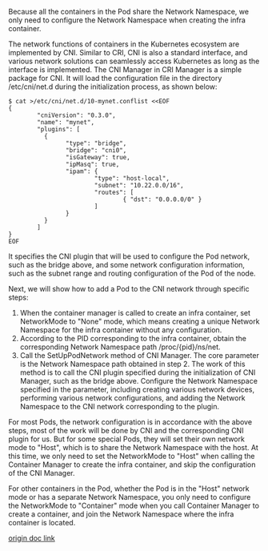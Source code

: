 
Because all the containers in the Pod share the Network Namespace, we only need to configure the Network Namespace when creating the infra container.


The network functions of containers in the Kubernetes ecosystem are implemented by CNI. Similar to CRI, CNI is also a standard interface, and various network solutions can seamlessly access Kubernetes as long as the interface is implemented. The CNI Manager in CRI Manager is a simple package for CNI. It will load the configuration file in the directory /etc/cni/net.d during the initialization process, as shown below:
```
$ cat >/etc/cni/net.d/10-mynet.conflist <<EOF
{
        "cniVersion": "0.3.0",
        "name": "mynet",
        "plugins": [
          {
                "type": "bridge",
                "bridge": "cni0",
                "isGateway": true,
                "ipMasq": true,
                "ipam": {
                        "type": "host-local",
                        "subnet": "10.22.0.0/16",
                        "routes": [
                                { "dst": "0.0.0.0/0" }
                        ]
                }
          }
        ]
}
EOF
```

It specifies the CNI plugin that will be used to configure the Pod network, such as the bridge above, and some network configuration information, such as the subnet range and routing configuration of the Pod of the node.

Next, we will show how to add a Pod to the CNI network through specific steps:

1. When the container manager is called to create an infra container, set NetworkMode to "None" mode, which means creating a unique Network Namespace for the infra container without any configuration.
2. According to the PID corresponding to the infra container, obtain the corresponding Network Namespace path /proc/{pid}/ns/net.
3. Call the SetUpPodNetwork method of CNI Manager. The core parameter is the Network Namespace path obtained in step 2. The work of this method is to call the CNI plugin specified during the initialization of CNI Manager, such as the bridge above. Configure the Network Namespace specified in the parameter, including creating various network devices, performing various network configurations, and adding the Network Namespace to the CNI network corresponding to the plugin.

For most Pods, the network configuration is in accordance with the above steps, most of the work will be done by CNI and the corresponding CNI plugin for us. But for some special Pods, they will set their own network mode to "Host", which is to share the Network Namespace with the host. At this time, we only need to set the NetworkMode to "Host" when calling the Container Manager to create the infra container, and skip the configuration of the CNI Manager.

For other containers in the Pod, whether the Pod is in the "Host" network mode or has a separate Network Namespace, you only need to configure the NetworkMode to "Container" mode when you call Container Manager to create a container, and join the Network Namespace where the infra container is located.

[origin doc link](https://github.com/pouchcontainer/blog/blob/master/blog-cn/PouchContainer%20CRI%E7%9A%84%E8%AE%BE%E8%AE%A1%E4%B8%8E%E5%AE%9E%E7%8E%B0.md)


